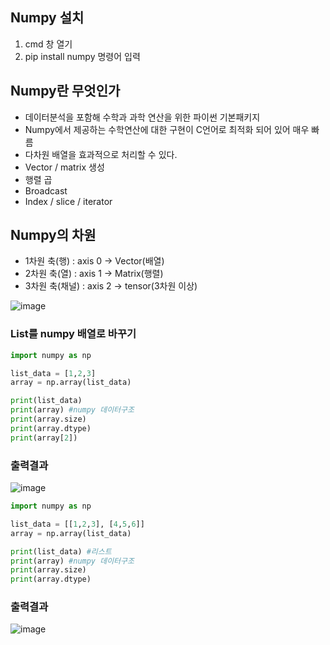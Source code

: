 ## Numpy 설치
1. cmd 창 열기
2. pip install numpy 명령어 입력

## Numpy란 무엇인가
- 데이터분석을 포함해 수학과 과학 연산을 위한 파이썬 기본패키지
- Numpy에서 제공하는 수학연산에 대한 구현이 C언어로 최적화 되어 있어 매우 빠름
- 다차원 배열을 효과적으로 처리할 수 있다.
- Vector / matrix 생성
- 행렬 곱
- Broadcast
- Index / slice / iterator

## Numpy의 차원
- 1차원 축(행) : axis 0 -> Vector(배열)
- 2차원 축(열) : axis 1 -> Matrix(행렬)
- 3차원 축(채널) : axis 2 -> tensor(3차원 이상)

![image](https://user-images.githubusercontent.com/82345970/165911830-0b7b3d85-4fdf-41e8-8060-7bf5c4386bc9.png)

### List를 numpy 배열로 바꾸기
```py
import numpy as np

list_data = [1,2,3]
array = np.array(list_data)

print(list_data)
print(array) #numpy 데이터구조
print(array.size)
print(array.dtype)
print(array[2])
```

### 출력결과
![image](https://user-images.githubusercontent.com/82345970/165912986-c164b3d2-c095-40ba-83e1-5a4a4cf56999.png)

```py
import numpy as np

list_data = [[1,2,3], [4,5,6]]
array = np.array(list_data)

print(list_data) #리스트
print(array) #numpy 데이터구조
print(array.size)
print(array.dtype)
```

### 출력결과
![image](https://user-images.githubusercontent.com/82345970/165913070-d71f8a01-f5b4-4340-aeba-2cb5ad33410d.png)


